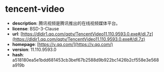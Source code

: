 # tencent-video

- **description**: 腾讯视频是腾讯推出的在线视频媒体平台。
- **license**: BSD-3-Clause
- **url**: [https://dldir1.qq.com/qqtv/TencentVideo11.110.9593.0.exe#/dl.7z](https://dldir1.qq.com/qqtv/TencentVideo11.110.9593.0.exe#/dl.7z)
- **homepage**: [https://v.qq.com/](https://v.qq.com/)
- **version**: 11.110.9593.0
- **hash**: a518180ea5e1bdd681453cb3bef67b2588d9b922bc1426b2cf558e3e568a919b

